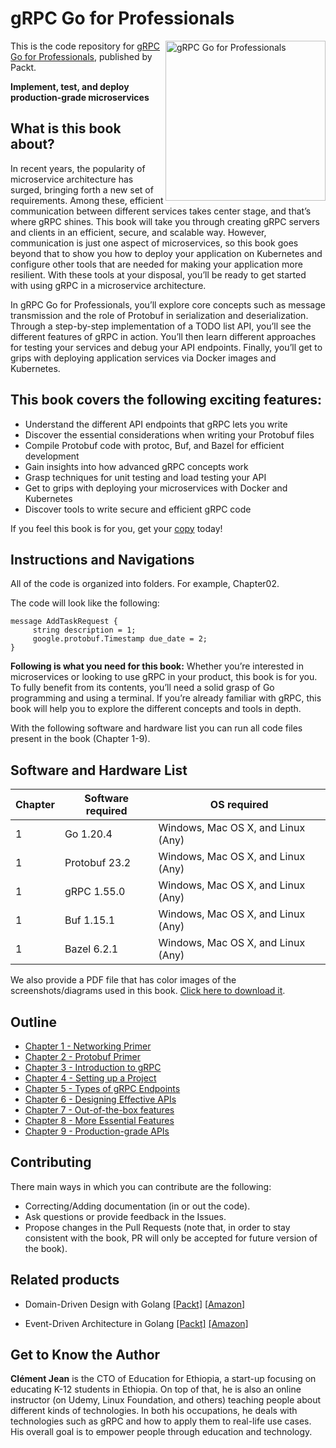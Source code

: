# gRPC Go for Professionals

<a href="https://www.packtpub.com/product/grpc-go-for-professionals/9781837638840?utm_source=github&utm_medium=repository&utm_campaign="><img src="https://content.packt.com/B19664/cover_image_small.jpg" alt="gRPC Go for Professionals" height="256px" align="right"></a>

This is the code repository for [gRPC Go for Professionals](https://www.packtpub.com/product/grpc-go-for-professionals/9781837638840?utm_source=github&utm_medium=repository&utm_campaign=), published by Packt.

**Implement, test, and deploy production-grade microservices**

## What is this book about?
In recent years, the popularity of microservice architecture has surged, bringing forth a new set of requirements. Among these, efficient communication between different services takes center stage, and that’s where gRPC shines. This book will take you through creating gRPC servers and clients in an efficient, secure, and scalable way. However, communication is just one aspect of microservices, so this book goes beyond that to show you how to deploy your application on Kubernetes and configure other tools that are needed for making your application more resilient. With these tools at your disposal, you’ll be ready to get started with using gRPC in a microservice architecture.

In gRPC Go for Professionals, you’ll explore core concepts such as message transmission and the role of Protobuf in serialization and deserialization. Through a step-by-step implementation of a TODO list API, you’ll see the different features of gRPC in action. You’ll then learn different approaches for testing your services and debug your API endpoints. Finally, you’ll get to grips with deploying application services via Docker images and Kubernetes.

## This book covers the following exciting features:
- Understand the different API endpoints that gRPC lets you write
- Discover the essential considerations when writing your Protobuf files
- Compile Protobuf code with protoc, Buf, and Bazel for efficient development
- Gain insights into how advanced gRPC concepts work
- Grasp techniques for unit testing and load testing your API
- Get to grips with deploying your microservices with Docker and Kubernetes
- Discover tools to write secure and efficient gRPC code

If you feel this book is for you, get your [copy](https://www.amazon.com/dp/1837638845) today!

## Instructions and Navigations
All of the code is organized into folders. For example, Chapter02.

The code will look like the following:
```
message AddTaskRequest {
     string description = 1;
     google.protobuf.Timestamp due_date = 2;
}
```

**Following is what you need for this book:**
Whether you’re interested in microservices or looking to use gRPC in your product, this book is for you. To fully benefit from its contents, you’ll need a solid grasp of Go programming and using a terminal. If you’re already familiar with gRPC, this book will help you to explore the different concepts and tools in depth.

With the following software and hardware list you can run all code files present in the book (Chapter 1-9).
## Software and Hardware List
| Chapter | Software required | OS required |
| -------- | ------------------------------------ | ----------------------------------- |
| 1 | Go 1.20.4 | Windows, Mac OS X, and Linux (Any) |
| 1 | Protobuf 23.2 | Windows, Mac OS X, and Linux (Any) |
| 1 | gRPC 1.55.0 | Windows, Mac OS X, and Linux (Any) |
| 1 | Buf 1.15.1  | Windows, Mac OS X, and Linux (Any) |
| 1 | Bazel 6.2.1 | Windows, Mac OS X, and Linux (Any) |


We also provide a PDF file that has color images of the screenshots/diagrams used in this book. [Click here to download it]( https://packt.link/LEms7).

## Outline

* [Chapter 1 - Networking Primer](chapter1)
* [Chapter 2 - Protobuf Primer](chapter2)
* [Chapter 3 - Introduction to gRPC](chapter3)
* [Chapter 4 - Setting up a Project](chapter4)
* [Chapter 5 - Types of gRPC Endpoints](chapter5)
* [Chapter 6 - Designing Effective APIs](chapter6)
* [Chapter 7 - Out-of-the-box features](chapter7)
* [Chapter 8 - More Essential Features](chapter8)
* [Chapter 9 - Production-grade APIs](chapter9)


## Contributing

There main ways in which you can contribute are the following:

- Correcting/Adding documentation (in or out the code).
- Ask questions or provide feedback in the Issues.
- Propose changes in the Pull Requests (note that, in order to stay consistent with the book, PR will only be accepted for future version of the book).

## Related products
* Domain-Driven Design with Golang [[Packt]](https://www.packtpub.com/product/domain-driven-design-with-golang/9781804613450?utm_source=github&utm_medium=repository&utm_campaign=) [[Amazon]](https://www.amazon.com/dp/1804613452)

* Event-Driven Architecture in Golang [[Packt]](https://www.packtpub.com/product/event-driven-architecture-in-golang/9781803238012?utm_source=github&utm_medium=repository&utm_campaign=) [[Amazon]](https://www.amazon.com/dp/1803238011)



## Get to Know the Author
**Clément Jean**
is the CTO of Education for Ethiopia, a start-up focusing on educating K-12 students in Ethiopia. On top of that, he is also an online instructor (on Udemy, Linux Foundation, and others) teaching people about different kinds of technologies. In both his occupations, he deals with technologies such as gRPC and how to apply them to real-life use cases. His overall goal is to empower people through education and technology.
